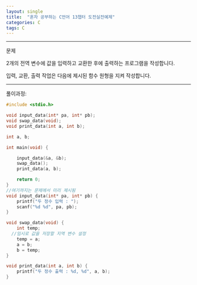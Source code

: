 ```yaml
---
layout: single
title:  "혼자 공부하는 C언어 13챕터 도전실전예제"
categories: C
tags: C
---
```


<hr/>
 문제

 2개의 전역 변수에 값을 입력하고 교환한 후에 출력하는 프로그램을 작성합니다.

 입력, 교환, 출력 작업은 다음에 제시된 함수 원형을 지켜 작성합니다.



<hr/>
 풀이과정: 

```c
#include <stdio.h>

void input_data(int* pa, int* pb);
void swap_data(void);
void print_data(int a, int b);

int a, b;

int main(void) {

	input_data(&a, &b);
	swap_data();
	print_data(a, b);

	return 0;
}
//여기까지는 문제에서 미리 제시됨
void input_data(int* pa, int* pb) {
	printf("두 정수 입력 : ");
	scanf("%d %d", pa, pb);
}

void swap_data(void) {
	int temp;
  //임시로 값을 저장할 지역 변수 설정
	temp = a;
	a = b;
	b = temp;
}

void print_data(int a, int b) {
	printf("두 정수 출력 : %d, %d", a, b);
}
```

